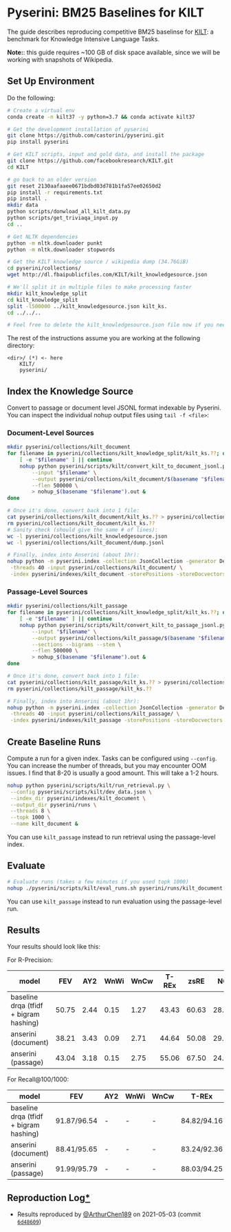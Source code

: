 # Pyserini: BM25 Baselines for KILT

The guide describes reproducing competitive BM25 baselinse for [KILT](https://github.com/facebookresearch/KILT): a benchmark for Knowledge Intensive Language Tasks.

**Note:**: this guide requires ~100 GB of disk space available, since we will be working with snapshots of Wikipedia.

## Set Up Environment

Do the following:

```bash
# Create a virtual env
conda create -n kilt37 -y python=3.7 && conda activate kilt37

# Get the development installation of pyserini
git clone https://github.com/castorini/pyserini.git
pip install pyserini

# Get KILT scripts, input and gold data, and install the package
git clone https://github.com/facebookresearch/KILT.git
cd KILT

# go back to an older version
git reset 2130aafaaee0671bdbd03d781b1fa57ee02650d2
pip install -r requirements.txt
pip install .
mkdir data
python scripts/donwload_all_kilt_data.py
python scripts/get_triviaqa_input.py
cd ..

# Get NLTK dependencies
python -m nltk.downloader punkt
python -m nltk.downloader stopwords

# Get the KILT knowledge source / wikipedia dump (34.76GiB)
cd pyserini/collections/
wget http://dl.fbaipublicfiles.com/KILT/kilt_knowledgesource.json

# We'll split it in multiple files to make processing faster
mkdir kilt_knowledge_split
cd kilt_knowledge_split
split -l500000 ../kilt_knowledgesource.json kilt_ks.
cd ../../..

# Feel free to delete the kilt_knowledgesource.json file now if you need more disk space.
```

The rest of the instructions assume you are working at the following directory:

```
<dir>/ (*) <- here
    KILT/
    pyserini/
```

## Index the Knowledge Source

Convert to passage or document level JSONL format indexable by Pyserini. You can inspect the individual nohup output files using `tail -f <file>`:

### Document-Level Sources

```bash
mkdir pyserini/collections/kilt_document
for filename in pyserini/collections/kilt_knowledge_split/kilt_ks.??; do
    [ -e "$filename" ] || continue
    nohup python pyserini/scripts/kilt/convert_kilt_to_document_jsonl.py \
        --input "$filename" \
        --output pyserini/collections/kilt_document/$(basename "$filename") \
        --flen 500000 \
        > nohup_$(basename "$filename").out &
done

# Once it's done, convert back into 1 file:
cat pyserini/collections/kilt_document/kilt_ks.?? > pyserini/collections/kilt_document/dump.jsonl
rm pyserini/collections/kilt_document/kilt_ks.??
# Sanity check (should give the same # of lines):
wc -l pyserini/collections/kilt_knowledgesource.json
wc -l pyserini/collections/kilt_document/dump.jsonl

# Finally, index into Anserini (about 1hr):
nohup python -m pyserini.index -collection JsonCollection -generator DefaultLuceneDocumentGenerator \
 -threads 40 -input pyserini/collections/kilt_document/ \
 -index pyserini/indexes/kilt_document -storePositions -storeDocvectors -storeContents &
```

### Passage-Level Sources

```bash
mkdir pyserini/collections/kilt_passage
for filename in pyserini/collections/kilt_knowledge_split/kilt_ks.??; do
    [ -e "$filename" ] || continue
    nohup python pyserini/scripts/kilt/convert_kilt_to_passage_jsonl.py \
        --input "$filename" \
        --output pyserini/collections/kilt_passage/$(basename "$filename") \
        --sections --bigrams --stem \
        --flen 500000 \
        > nohup_$(basename "$filename").out &
done

# Once it's done, convert back into 1 file:
cat pyserini/collections/kilt_passage/kilt_ks.?? > pyserini/collections/kilt_passage/dump.jsonl
rm pyserini/collections/kilt_passage/kilt_ks.??

# Finally, index into Anserini (about 1hr):
nohup python -m pyserini.index -collection JsonCollection -generator DefaultLuceneDocumentGenerator \
 -threads 40 -input pyserini/collections/kilt_passage/ \
 -index pyserini/indexes/kilt_passage -storePositions -storeDocvectors -storeContents &
``` 

## Create Baseline Runs

Compute a run for a given index. Tasks can be configured using `--config`. You can increase the number of threads, but you may encounter OOM issues. I find that 8-20 is usually a good amount. This will take a 1-2 hours.

```bash
nohup python pyserini/scripts/kilt/run_retrieval.py \
 --config pyserini/scripts/kilt/dev_data.json \
 --index_dir pyserini/indexes/kilt_document \
 --output_dir pyserini/runs \
 --threads 8 \
 --topk 1000 \
 --name kilt_document &

```

You can use `kilt_passage` instead to run retrieval using the passage-level index.

## Evaluate

```bash
# Evaluate runs (takes a few minutes if you used topk 1000)
nohup ./pyserini/scripts/kilt/eval_runs.sh pyserini/runs/kilt_document 1,100,1000 > results.out &
```
You can use `kilt_passage` instead to run evaluation using the passage-level run.

## Results

Your results should look like this:

For R-Precision:

| model | FEV | AY2 | WnWi | WnCw | T-REx | zsRE | NQ | HoPo | TQA | ELI5 | WoW |
|-|-|-|-|-|-|-|-|-|-|-|-|
| baseline drqa (tfidf + bigram hashing) | 50.75 | 2.44 | 0.15 | 1.27 | 43.43 | 60.63 | 28.59 | 34.63 | 45.70 | 11.02 | 41.82 |
| anserini (document) | 38.21 | 3.43 | 0.09 | 2.71 | 44.64 | 50.08 | 29.93 | 38.37 | 36.76 | 7.17 | 22.27 |
| anserini (passage) | 43.04 | 3.18 | 0.15 | 2.75 | 55.06 | 67.50 | 24.64 | 41.43 | 24.95 | 5.84 | 24.85 |

For Recall@100/1000:

| model | FEV | AY2 | WnWi | WnCw | T-REx | zsRE | NQ | HoPo | TQA | ELI5 | WoW |
|-|-|-|-|-|-|-|-|-|-|-|-|
| baseline drqa (tfidf + bigram hashing) | 91.87/96.54 | - | - | - | 84.82/94.16 | 94.12/97.29 | 70.98/84.99 | 62.32/80.57 | 87.04/94.95 | 39.98/56.77 | 91.53/96.47 |
| anserini (document) | 88.41/95.65 | - | - | - | 83.24/92.36 | 91.83/97.82 | 75.12/87.59 | 59.66/78.59 | 81.21/92.36 | 34.00/53.12 | 69.95/83.58 |
| anserini (passage) | 91.99/95.79 | - | - | - | 88.03/94.25 | 98.01/99.25 | 75.55/87.08 | 61.52/77.80 | 80.18/91.32 | 32.50/47.85 | 65.96/78.45 |

## Reproduction Log[*](reproducibility.md)

+ Results reproduced by [@ArthurChen189](https://github.com/ArthurChen189) on 2021-05-03 (commit [`6d48609`](https://github.com/castorini/pyserini/commit/6d486094137a26c8a0a57652a06ab4d42d5bce32))
